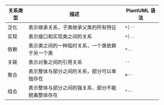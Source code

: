 | 关系类型      | 描述                                   | PlantUML 语法                          |
|--------------|----------------------------------------|---------------------------------------|
| 泛化         | 表示继承关系，子类继承父类的所有特征   | `<\|--`                                |
| 实现         | 表示接口和实现类之间的关系             | `<\|..`                                |
| 依赖         | 表示类之间的一种临时关系，一个类依赖于另一个类 | `<..`                                |
| 关联         | 表示对象之间的引用关系                 | `--`                                  |
| 聚合         | 表示整体与部分之间的关系，部分可以单独存在 | `o--`                                |
| 组合         | 表示整体与部分之间的强关系，部分不能脱离整体存在 | `*--`                                |

